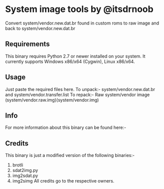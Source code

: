 # System image tools by @itsdrnoob
Convert system/vendor.new.dat.br found in custom roms to raw image and back to system/vendor.new.dat.br

## Requirements
This binary requires Python 2.7 or newer installed on your system.
It currently supports Windows x86/x64 (Cygwin), Linux x86/x64.

## Usage
Just paste the required files here.
To unpack:- system/vendor.new.dat.br and system/vendor.transfer.list
To repack:- Raw system/vendor image (system/vendor.raw.img)(system/vendor.img)

## Info
For more information about this binary can be found here:- 

## Credits
This binary is just a modified version of the following binaries:-
1. brotli
2. sdat2img.py
3. img2sdat.py
4. img2simg
All credits go to the respective owners. 
